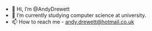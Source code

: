 - 👋 Hi, I’m @AndyDrewett
- 🌱 I’m currently studying computer science at university.
- 📫 How to reach me - andy.drewett@hotmail.co.uk

<!---
AndyDrewett/AndyDrewett is a ✨ special ✨ repository because its `README.md` (this file) appears on your GitHub profile.
You can click the Preview link to take a look at your changes.
--->
